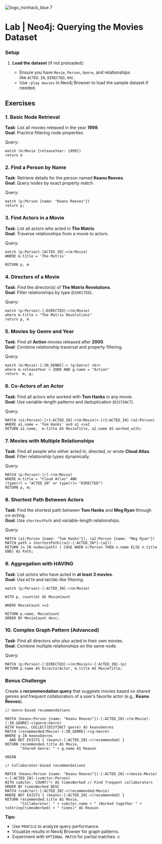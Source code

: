 ![logo_ironhack_blue 7](https://user-images.githubusercontent.com/23629340/40541063-a07a0a8a-601a-11e8-91b5-2f13e4e6b441.png)

# Lab | Neo4j: Querying the Movies Dataset

### **Setup**

1.  **Load the dataset** (if not preloaded):

    -   Ensure you have `Movie`, `Person`, `Genre`, and relationships like `ACTED_IN`, `DIRECTED`, etc.
    -   Use `:play movies` in Neo4j Browser to load the sample dataset if needed.

## Exercises

### 1. Basic Node Retrieval

**Task**: List all movies released in the year **1999**. <br>
**Goal**: Practice filtering node properties.

Query: 

```cypher
match (m:Movie {releaseYear: 1999})
return m
```

### 2. Find a Person by Name

**Task**: Retrieve details for the person named **Keanu Reeves**. <br>
**Goal**: Query nodes by exact property match.

Query:

```cypher
match (p:Person {name: "Keanu Reeves"})
return p;
```



### 3. Find Actors in a Movie

**Task**: List all actors who acted in **The Matrix**. <br>
**Goal**: Traverse relationships from a movie to actors.

Query:

```cypher
match (p:Person)-[ACTED_IN]->(m:Movie)
WHERE m.title = 'The Matrix'

RETURN p, m
```


### 4. Directors of a Movie

**Task**: Find the director(s) of **The Matrix Revolutions**. <br>
**Goal**: Filter relationships by type (`DIRECTED`).

Query:
```cypher
match (p:Person)-[:DIRECTED]->(m:Movie)
where m.title = "The Matrix Revolutions"
return p, m
```


### 5. Movies by Genre and Year

**Task**: Find all **Action** movies released after **2000**. <br>
**Goal**: Combine relationship traversal and property filtering.

Query:
```cypher
match (m:Movie)-[:IN_GENRE]-> (g:Genre) <br>
where m.releaseYear > 2000 AND g.name = "Action"
return  m, g;
```

### 6. Co-Actors of an Actor

**Task**: Find all actors who worked with **Tom Hanks** in any movie. <br>
**Goal**: Use variable-length patterns and deduplication (`DISTINCT`).

Query:
```cypher
MATCH (a1:Person)-[r1:ACTED_IN]->(m:Movie)<-[r2:ACTED_IN]-(a2:Person)
WHERE a1.name = 'Tom Hanks' and a1 <>a2
RETURN a1.name,  m.title AS MovieTitle, a2.name AS worked_with;
```


### 7. Movies with Multiple Relationships

**Task**: Find all people who either acted in, directed, or wrote **Cloud Atlas**. <br>
**Goal**: Filter relationship types dynamically.

Query: <br>
```cypher
MATCH (p:Person)-[r]->(m:Movie)
WHERE m.title = "Cloud Atlas" AND
(type(r) = "ACTED_IN" or type(r)= "DIRECTED")
RETURN p, m;
```

### 8. Shortest Path Between Actors

**Task**: Find the shortest path between **Tom Hanks** and **Meg Ryan** through co-acting. <br>
**Goal**: Use `shortestPath` and variable-length relationships.

Query:

```cypher
MATCH (a1:Person {name: "Tom Hanks"}), (a2:Person {name: "Meg Ryan"})
MATCH path = shortestPath((a1)-[:ACTED_IN*]-(a2))
RETURN [n IN nodes(path) | CASE WHEN n:Person THEN n.name ELSE n.title END] AS Path;
```

### 9. Aggregation with HAVING

**Task**: List actors who have acted in **at least 3 movies**. <br>
**Goal**: Use `WITH` and `HAVING`-like filtering.

```cypher
match (p:Person)-[:ACTED_IN]->(m:Movie)

WITH p, count(m) AS MovieCount

WHERE MovieCount >=3

RETURN p.name, MovieCount
ORDER BY MovieCount desc;
```

### 10. Complex Graph Pattern (Advanced)

**Task**: Find all directors who also acted in their own movies. <br>
**Goal**: Combine multiple relationships on the same node.

Query:

```cypher
MATCH (p:Person)-[:DIRECTED]->(m:Movie)<-[:ACTED_IN]-(p)
RETURN p.name AS DirectorActor, m.title AS MovieTitle;
```

### Bonus Challenge

Create a **recommendation query** that suggests movies based on shared genres and frequent collaborators of a user’s favorite actor (e.g., **Keanu Reeves**).

```cypher
// Genre-based recommendations

MATCH (keanu:Person {name: "Keanu Reeves"})-[:ACTED_IN]->(m:Movie)-[:IN_GENRE]->(genre:Genre)
WITH keanu, COLLECT(DISTINCT genre) AS keanuGenres
MATCH (recommended:Movie)-[:IN_GENRE]->(g:Genre)
WHERE g IN keanuGenres 
  AND NOT EXISTS { (keanu)-[:ACTED_IN]->(recommended) }
RETURN recommended.title AS Movie, 
       "Shared Genre: " + g.name AS Reason

UNION

// Collaborator-based recommendations

MATCH (keanu:Person {name: "Keanu Reeves"})-[:ACTED_IN]->(movie:Movie)<-[:ACTED_IN]-(coActor:Person)
WITH coActor, COUNT(*) AS timesWorked // Find frequent collaborators
ORDER BY timesWorked DESC
MATCH (coActor)-[:ACTED_IN]->(recommended:Movie)
WHERE NOT EXISTS { (keanu)-[:ACTED_IN]->(recommended) }
RETURN recommended.title AS Movie, 
       "Collaborator: " + coActor.name + " (Worked together " + toString(timesWorked) + " times)" AS Reason
```




**Tips:**

-   Use `PROFILE` to analyze query performance.
-   Visualize results in Neo4j Browser for graph patterns.
-   Experiment with `OPTIONAL MATCH` for partial matches.
c